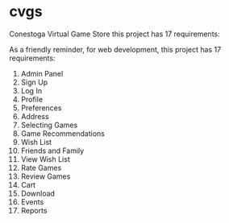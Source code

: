 # cvgs
Conestoga Virtual Game Store
 this project has 17 requirements:

As a friendly reminder, for web development, this project has 17 requirements:

1. Admin Panel
2. Sign Up
2. Log In
2. Profile
2. Preferences
2. Address
2. Selecting Games
2. Game Recommendations
2. Wish List
2. Friends and Family
2. View Wish List
2. Rate Games
2. Review Games
2. Cart
2. Download
2. Events
2. Reports

